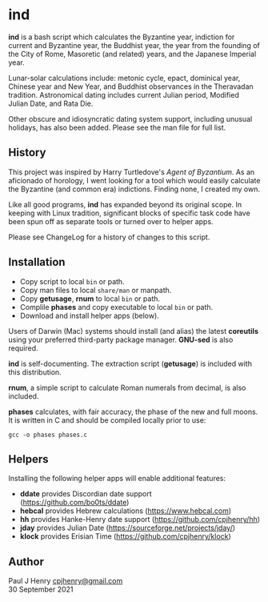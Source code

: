 ind
===

**ind** is a bash script which calculates the Byzantine year, indiction for
current and Byzantine year, the Buddhist year, the year from the founding of
the City of Rome, Masoretic (and related) years, and the Japanese Imperial
year.

Lunar-solar calculations include: metonic cycle, epact, dominical year,
Chinese year and New Year, and Buddhist observances in the Theravadan
tradition. Astronomical dating includes current Julian period, Modified
Julian Date, and Rata Die.

Other obscure and idiosyncratic dating system support, including unusual
holidays, has also been added. Please see the man file for full list.

## History
This project was inspired by Harry Turtledove's _Agent of Byzantium_. As an
aficionado of horology, I went looking for a tool which would easily calculate
the Byzantine (and common era) indictions. Finding none, I created my own.

Like all good programs, **ind** has expanded beyond its original scope. In
keeping with Linux tradition, significant blocks of specific task code have
been spun off as separate tools or turned over to helper apps.

Please see ChangeLog for a history of changes to this script.

## Installation
- Copy script to local `bin` or path.
- Copy man files to local `share/man` or manpath.
- Copy **getusage**, **rnum** to local `bin` or path.
- Complile **phases** and copy executable to local `bin` or path.
- Download and install helper apps (below).

Users of Darwin (Mac) systems should install (and alias) the latest
**coreutils** using your preferred third-party package manager. **GNU-sed**
is also required.

**ind** is self-documenting. The extraction script (**getusage**) is included
with this distribution.

**rnum**, a simple script to calculate Roman numerals from decimal, is also
included.

**phases** calculates, with fair accuracy, the phase of the new and full
moons. It is written in C and should be compiled locally prior to use:

	gcc -o phases phases.c

## Helpers
Installing the following helper apps will enable additional features:

- **ddate** provides Discordian date support (https://github.com/bo0ts/ddate)
- **hebcal** provides Hebrew calculations (https://www.hebcal.com)
- **hh** provides Hanke-Henry date support (https://github.com/cpjhenry/hh)
- **jday** provides Julian Date (https://sourceforge.net/projects/jday/)
- **klock** provides Erisian Time (https://github.com/cpjhenry/klock)

## Author
Paul J Henry <cpjhenry@gmail.com>  
30 September 2021
